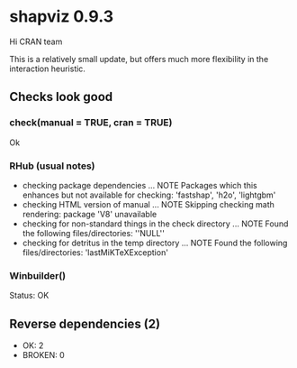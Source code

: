 # shapviz 0.9.3

Hi CRAN team

This is a relatively small update, but offers much more flexibility in the interaction heuristic.

## Checks look good

### check(manual = TRUE, cran = TRUE)

Ok

### RHub (usual notes)

* checking package dependencies ... NOTE
Packages which this enhances but not available for checking:
  'fastshap', 'h2o', 'lightgbm'
* checking HTML version of manual ... NOTE
Skipping checking math rendering: package 'V8' unavailable
* checking for non-standard things in the check directory ... NOTE
Found the following files/directories:
  ''NULL''
* checking for detritus in the temp directory ... NOTE
Found the following files/directories:
  'lastMiKTeXException'
  

### Winbuilder()

Status: OK

## Reverse dependencies (2)

- OK: 2
- BROKEN: 0
